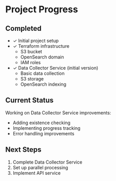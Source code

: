 # Project Progress

## Completed
- ✓ Initial project setup
- ✓ Terraform infrastructure
  - S3 bucket
  - OpenSearch domain
  - IAM roles
- ✓ Data Collector Service (initial version)
  - Basic data collection
  - S3 storage
  - OpenSearch indexing

## Current Status
Working on Data Collector Service improvements:
- Adding existence checking
- Implementing progress tracking
- Error handling improvements

## Next Steps
1. Complete Data Collector Service
2. Set up parallel processing
3. Implement API service
